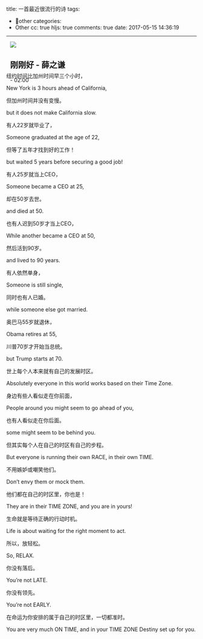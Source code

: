 title: 一首最近很流行的诗
tags:
  - other
categories:
  - Other
cc: true
hljs: true
comments: true
date: 2017-05-15 14:36:19
---
<html>
<head>
<meta charset="utf-8">
<title>网易云音乐</title>
<link rel="stylesheet" type="text/css" href="/style/web2/css/base.css">
<link rel="stylesheet" type="text/css" href="/style/web2/css/outchain-player.css">
<style type="text/css">
#player{margin:10px 0 0 10px;}
</style>
<!--[if lt IE 9]>
<style>
.player{border:1px solid #ccc;}
</style>
<![endif]-->
<script type="text/javascript" async="" src="//wr.da.netease.com/ga.js"></script><script>var GEnc = true;</script>
</head>
<body marginwidth="0" marginheight="0">
<div id="player" style="width: 310px; height: 66px;"><div class="player player-mid f-cb f-pr">
<div class="cover cover-sm f-pr">
<img id="cover" src="http://p1.music.126.net/hti_a0LADoFMBHvOBwAtRA==/1369991500930171.jpg?param=90y90">
<div class="mask"></div>
<div id="play" class="bg play-bg" data-action="play"></div>
<div id="pause" class="bg pause-bg f-hide" data-action="pause"></div>
</div>
<div id="mid-ctrl" class="ctrlBox" style="width: 224px;">
<h2 class="f-pr"><i data-action="home" class="bg logo"></i><div id="title" class="title" style="width: 200px;">刚刚好<span class="sub"> - 薛之谦</span></div></h2>
<div id="bar" class="bar" style="width: 180px;">
<div class="played j-flag" style="width: 51.9775%;"><span class="bg thumb j-flag" id="auto-id-Dsc1K1ryvswpk6Uu"></span></div>
</div>
</div>
<span id="time" class="time">- 02:00</span>
</div>
</div>

<script src="//s3.music.126.net/sep/s/2/core.js?ea89e78cc7de79efa5dbcbc536d90785" type="text/javascript"></script><iframe frameborder="0" id="auto-id-WHsIsg16b6KXb1iv" style="display: none;" src="about:blank"></iframe><script src="//s3.music.126.net/sep/s/2/pt_outchain_player.js?2fc16849d9527d4a19924a25473de215" type="text/javascript"></script>

<script type="text/javascript">
var _gaq = _gaq || [];
_gaq.push(['_setAccount', 'UA-38766552-1'],['_setLocalGifPath', '/UA-38766552-1/__utm.gif'],['_setLocalRemoteServerMode']);
_gaq.push(['_trackPageview']);
(function() {
var ga = document.createElement('script');
ga.type = 'text/javascript';
ga.async = true;
ga.src = '//wr.da.netease.com/ga.js';
var s = document.getElementsByTagName('script')[0];
s.parentNode.insertBefore(ga, s);
})();//fix ipad下的一个bug
if (navigator.userAgent.indexOf('iPad') != -1) {
iframeHeight = Math.max(
Math.max(document.body.scrollHeight, document.documentElement.scrollHeight),
Math.max(document.body.offsetHeight, document.documentElement.offsetHeight),
Math.max(document.body.clientHeight, document.documentElement.clientHeight)
);
top.document.body.style.height = iframeHeight + 20 + 'px';
}</script>
</body>
</html>

纽约时间比加州时间早三个小时，

New York is 3 hours ahead of California,

但加州时间并没有变慢。

but it does not make California slow.

有人22岁就毕业了，

Someone graduated at the age of 22,

但等了五年才找到好的工作！

but waited 5 years before securing a good job!

有人25岁就当上CEO，

Someone became a CEO at 25,

却在50岁去世。

and died at 50.

也有人迟到50岁才当上CEO，

While another became a CEO at 50,

然后活到90岁。

and lived to 90 years.

有人依然单身，

Someone is still single,

同时也有人已婚。

while someone else got married.

奥巴马55岁就退休，

Obama retires at 55,

川普70岁才开始当总统。

but Trump starts at 70.

世上每个人本来就有自己的发展时区。

Absolutely everyone in this world works based on their Time Zone.

身边有些人看似走在你前面，

People around you might seem to go ahead of you,

也有人看似走在你后面。

some might seem to be behind you.

但其实每个人在自己的时区有自己的步程。

But everyone is running their own RACE, in their own TIME.

不用嫉妒或嘲笑他们。

Don’t envy them or mock them.

他们都在自己的时区里，你也是！

They are in their TIME ZONE, and you are in yours!

生命就是等待正确的行动时机。

Life is about waiting for the right moment to act.

所以，放轻松。

So, RELAX.

你没有落后。

You’re not LATE.

你没有领先。

You’re not EARLY.

在命运为你安排的属于自己的时区里，一切都准时。

You are very much ON TIME, and in your TIME ZONE Destiny set up for you.
